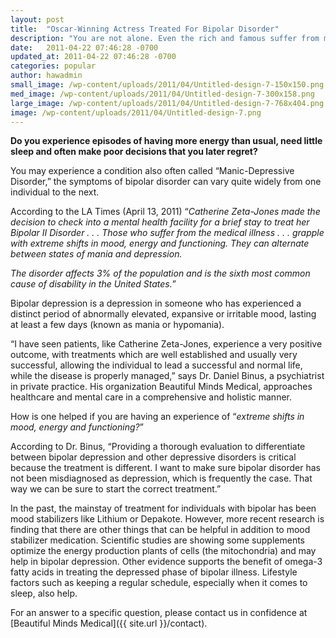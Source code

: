 ```yaml
---
layout: post
title:  "Oscar-Winning Actress Treated For Bipolar Disorder"
description: "You are not alone. Even the rich and famous suffer from mental illnesses. Read more"
date:   2011-04-22 07:46:28 -0700
updated_at: 2011-04-22 07:46:28 -0700
categories: popular
author: hawadmin
small_image: /wp-content/uploads/2011/04/Untitled-design-7-150x150.png
med_image: /wp-content/uploads/2011/04/Untitled-design-7-300x158.png
large_image: /wp-content/uploads/2011/04/Untitled-design-7-768x404.png
image: /wp-content/uploads/2011/04/Untitled-design-7.png
---
```


**Do you experience episodes of having more energy than usual, need little sleep and often make poor decisions that you later regret?**

You may experience a condition also often called “Manic-Depressive Disorder,” the symptoms of bipolar disorder can vary quite widely from one individual to the next.

According to the LA Times (April 13, 2011) “*Catherine Zeta-Jones made the decision to check into a mental health facility for a brief stay to treat her Bipolar II Disorder . . . Those who suffer from the medical illness . . . grapple with extreme shifts in mood, energy and functioning. They can alternate between states of mania and depression.*

*The disorder affects 3% of the population and is the sixth most common cause of disability in the United States.*”

Bipolar depression is a depression in someone who has experienced a distinct period of abnormally elevated, expansive or irritable mood, lasting at least a few days (known as mania or hypomania).

“I have seen patients, like Catherine Zeta-Jones, experience a very positive outcome, with treatments which are well established and usually very successful, allowing the individual to lead a successful and normal life, while the disease is properly managed,” says Dr. Daniel Binus, a psychiatrist in private practice. His organization Beautiful Minds Medical, approaches healthcare and mental care in a comprehensive and holistic manner.

How is one helped if you are having an experience of “*extreme shifts in mood, energy and functioning?*”

According to Dr. Binus, “Providing a thorough evaluation to differentiate between bipolar depression and other depressive disorders is critical because the treatment is different. I want to make sure bipolar disorder has not been misdiagnosed as depression, which is frequently the case. That way we can be sure to start the correct treatment.”

In the past, the mainstay of treatment for individuals with bipolar has been mood stabilizers like Lithium or Depakote. However, more recent research is finding that there are other things that can be helpful in addition to mood stabilizer medication. Scientific studies are showing some supplements optimize the energy production plants of cells (the mitochondria) and may help in bipolar depression. Other evidence supports the benefit of omega-3 fatty acids in treating the depressed phase of bipolar illness. Lifestyle factors such as keeping a regular schedule, especially when it comes to sleep, also help.

For an answer to a specific question, please contact us in confidence at [Beautiful Minds Medical]({{ site.url }}/contact).